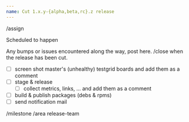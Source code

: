 ```yaml
---
name: Cut 1.x.y-{alpha,beta,rc}.z release
---
```

/assign <!-- @ the release branch manager or the person who cuts the release -->

Scheduled to happen <!-- Tue, 2019-02-26 -->

Any bumps or issues encountered along the way, post here. /close when the release has been cut.

<!-- add & remove items of the checklist as you see fit -->
- [ ] screen shot master's (unhealthy) testgrid boards and add them as a comment
- [ ] stage & release
  - [ ] collect metrics, links, ... and add them as a comment <!-- example: https://github.com/kubernetes/sig-release/issues/506#issuecomment-465202113 -->
- [ ] build & publish packages (debs & rpms)
- [ ] send notification mail

/milestone <!-- v1.14 -->
/area release-team
